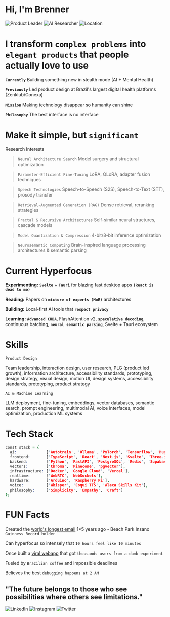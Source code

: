 # Hi, I'm Brenner
![Product Leader](https://img.shields.io/badge/%F0%9F%9A%80-Product%20Leader%20%7C%2021%2B%20years-grey.svg)
![AI Researcher](https://img.shields.io/badge/%F0%9F%A7%A0-AI%20Researcher%20%7C%20Neurosemantic-grey.svg)
![Location](https://img.shields.io/badge/%F0%9F%93%8D-S%C3%A3o%20Paulo%2C%20Brazil-grey.svg)

# I transform `complex problems` into `elegant products` that people actually love to use

**`Currently`** Building something new in stealth mode (AI + Mental Health)

**`Previously`** Led product design at Brazil's largest digital health platforms (Zenklub/Conexa)

**`Mission`** Making technology disappear so humanity can shine

**`Philosophy`** The best interface is no interface
# Make it simple, but `significant`

Research Interests

> `Neural Architecture Search` Model surgery and structural optimization

> `Parameter-Efficient Fine-Tuning` LoRA, QLoRA, adapter fusion techniques

> `Speech Technologies` Speech-to-Speech (S2S), Speech-to-Text (STT), prosody transfer

> `Retrieval-Augmented Generation (RAG)` Dense retrieval, reranking strategies

>  `Fractal & Recursive Architectures` Self-similar neural structures, cascade models

> `Model Quantization & Compression` 4-bit/8-bit inference optimization

> `Neurosemantic Computing` Brain-inspired language processing architectures & semantic parsing


# Current Hyperfocus

**Experimenting:** **`Svelte`** + **`Tauri`** for blazing fast desktop apps **`(React is dead to me)`**

**Reading:** Papers on **`mixture of experts (MoE)`** architectures

**Building:** Local-first AI tools that **`respect privacy`**

**Learning:** **`Advanced CUDA`**, FlashAttention v2, **`speculative decoding`**, continuous batching, **`neural semantic parsing`**, Svelte + Tauri ecosystem

# Skills
```
Product Design
```
Team leadership, interaction design, user research, PLG (product led growth), information architecture, accessibility standards, prototyping, design strategy, visual design, motion UI, design systems, accessibility standards, prototyping, product strategy
```
AI & Machine Learning
```

LLM deployment, fine-tuning, embeddings, vector databases, semantic search, prompt engineering, multimodal AI, voice interfaces, model optimization, production ML systems

# Tech Stack

```prolog
const stack = {
  ai:             ['Autotrain', 'Ollama', 'PyTorch', 'Tensorflow', 'HuggingFace', 'LangChain', 'LM Studio'],
  frontend:       ['TypeScript', 'React', 'Next.js', 'Svelte', 'Three.js', 'Tailwind', 'WebGL','GLSL'],
  backend:        ['Python', 'FastAPI', 'PostgreSQL', 'Redis', 'Supabase'],
  vectors:        ['Chroma', 'Pinecone', 'pgvector'],
  infrastructure: ['Docker', 'Google Cloud', 'Vercel'],
  realtime:       ['WebRTC', 'WebSockets'],
  hardware:       ['Arduino', 'Raspberry Pi'],
  voice:          ['Whisper', 'Coqui TTS', 'Alexa Skills Kit'],
  philosophy:     ['Simplicity', 'Empathy', 'Craft']
};
```

# FUN Facts

Created the [world's longest email](https://www.meioemensagem.com.br/comunicacao/acao-do-beach-park-propoe-emocao-real) 1*5 years ago - Beach Park Insano `Guinness Record holder`

Can hyperfocus so intensely that `10 hours feel like 10 minutes`

Once built a [viral webapp](https://www.awwwards.com/sites/facemother) that got `thousands users from a dumb experiment`

Fueled by `Brazilian coffee` and impossible deadlines

Believes the best `debugging happens at 2 AM`

## "The future belongs to those who see possibilities where others see limitations."
![LinkedIn](https://img.shields.io/badge/LinkedIn-0077B5.svg)
![Instagram](https://img.shields.io/badge/Instagram-E4405F.svg)
![Twitter](https://img.shields.io/badge/Twitter-1DA1F2.svg)
